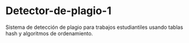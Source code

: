 # Detector-de-plagio-1
Sistema de detección de plagio para trabajos estudiantiles usando tablas hash y algoritmos de ordenamiento.
